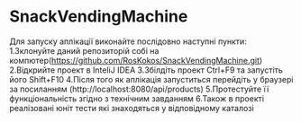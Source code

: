 # SnackVendingMachine
Для запуску аплікації виконайте послідовно наступні пункти:
1.Зклонуйте даний репозиторій собі на компютер(https://github.com/RosKokos/SnackVendingMachine.git)
2.Відкрийте проект в InteliJ IDEA
3.Збілдіть проект Ctrl+F9 та запустіть його Shift+F10
4.Після того як аплікація запуститься перейдіть у браузері за посиланням (http://localhost:8080/api/products)
5.Протестуйте її функціональність згідно з технічним завданням
6.Також в проекті реалізовані юніт тести які знаходяться у відповідному каталозі
